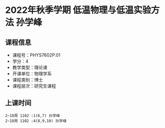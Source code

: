 # 2022年秋季学期 低温物理与低温实验方法 孙学峰






## 课程信息

- 课程号：PHYS7602P.01
- 学分：4
- 教学类型：理论课
- 开课单位：物理学系
- 课程类别：博士
- 课程层次：研究生课程

## 上课时间

```
2~18周 1102 :1(6,7) 孙学峰
2~18周 1102 :4(8,9,10) 孙学峰
```

